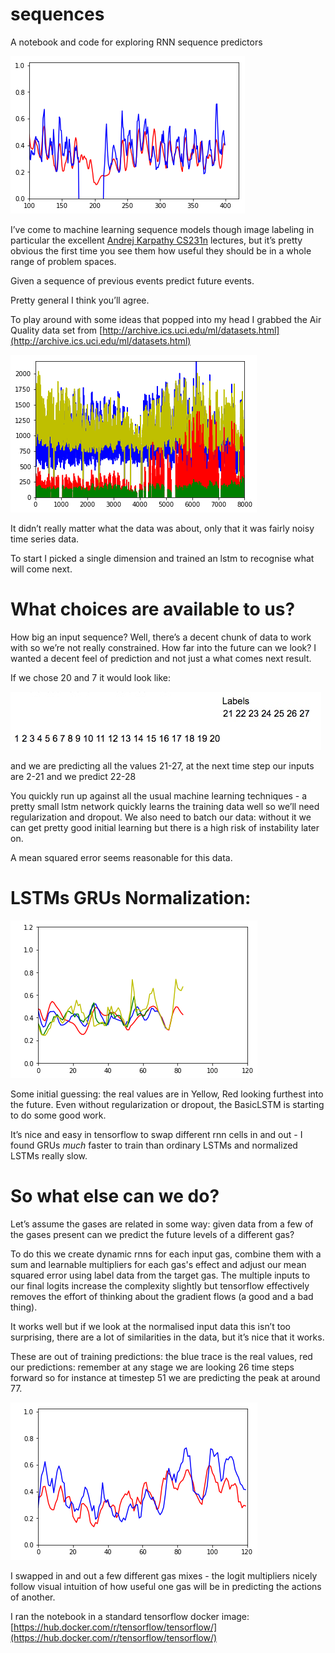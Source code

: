 # sequences
A notebook and code for exploring RNN sequence predictors

![alt tag](/resources/in_train.png)
 
I’ve come to machine learning sequence models though image labeling in particular the excellent [Andrej Karpathy CS231n](https://www.youtube.com/watch?v=ByjaPdWXKJ4) lectures, but it’s pretty obvious the first time you see them how useful they should be in a whole range of problem spaces. 

Given a sequence of previous events predict future events.

Pretty general I think you’ll agree.

To play around with some ideas that popped into my head I grabbed the Air Quality data set from [http://archive.ics.uci.edu/ml/datasets.html](http://archive.ics.uci.edu/ml/datasets.html) 

![alt tag](/resources/air_quality.png)  

It didn’t really matter what the data was about, only that it was fairly noisy time series data.

To start I picked a single dimension and trained an lstm to recognise what will come next.

# What choices are available to us?

How big an input sequence? Well, there’s a decent chunk of data to work with so we’re not really constrained.
How far into the future can we look? I wanted a decent feel of prediction and not just a what comes next result.

If we chose 20 and 7 it would look like:
						
![alt tag](/resources/labels.jpg)

and we are predicting all the values 21-27, at the next time step our inputs are 2-21 and we predict 22-28

You quickly run up against all the usual machine learning techniques - a pretty small lstm network quickly learns the training data well so we’ll need regularization and dropout. We also need to batch our data: without it we can get pretty good initial learning but there is a high risk of instability later on. 

A mean squared error seems reasonable for this data.

# LSTMs GRUs Normalization:
![alt tag](/resources/squiggels.png)

Some initial guessing: the real values are in Yellow, Red looking furthest into the future.
Even without regularization or dropout, the BasicLSTM is starting to do some good work.

It’s nice and easy in tensorflow to swap different rnn cells in and out - I found GRUs *much* faster to train than ordinary LSTMs and normalized LSTMs really slow.

# So what else can we do?

Let’s assume the gases are related in some way: given data from a few of the gases present can we predict the future levels of a different gas?

To do this we create dynamic rnns for each input gas, combine them with a sum and learnable multipliers for each gas's effect and adjust our mean squared error using label data from the target gas. 
The multiple inputs to our final logits increase the complexity slightly but tensorflow effectively removes the effort of thinking about the gradient flows (a good and a bad thing).

It works well but if we look at the normalised input data this isn’t too surprising, there are a lot of similarities in the data, but it’s nice that it works.

These are out of training predictions: the blue trace is the real values, red our predictions: remember at any stage we are looking 26 time steps forward so for instance at timestep 51 we are predicting the peak at around 77. 

![alt tag](/resources/combined.png)

I swapped in and out a few different gas mixes - the logit multipliers nicely follow visual intuition of how useful one gas will be in predicting the actions of another.

I ran the notebook in a standard tensorflow docker image: [https://hub.docker.com/r/tensorflow/tensorflow/](https://hub.docker.com/r/tensorflow/tensorflow/)


